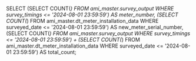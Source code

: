 SELECT 
    (SELECT COUNT(*) 
     FROM ami_master.survey_output 
     WHERE survey_timings <= '2024-08-01 23:59:59') AS meter_number,
    (SELECT COUNT(*) 
     FROM ami_master.dt_meter_installation_data 
     WHERE surveyed_date <= '2024-08-01 23:59:59') AS new_meter_serial_number,
    (SELECT COUNT(*) 
     FROM ami_master.survey_output 
     WHERE survey_timings <= '2024-08-01 23:59:59') + 
    (SELECT COUNT(*) 
     FROM ami_master.dt_meter_installation_data 
     WHERE surveyed_date <= '2024-08-01 23:59:59') AS total_count;
